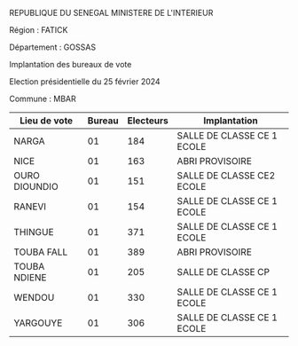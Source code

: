 REPUBLIQUE DU SENEGAL MINISTERE DE L'INTERIEUR

Région : FATICK

Département : GOSSAS

Implantation des bureaux de vote

Election présidentielle du 25 février 2024

Commune : MBAR

| Lieu de vote | Bureau | Electeurs | Implantation |
| - | - | - | - |
| NARGA | 01 | 184 | SALLE DE CLASSE CE 1 ECOLE |
| NICE | 01 | 163 | ABRI PROVISOIRE |
| OURO DIOUNDIO | 01 | 151 | SALLE DE CLASSE CE2 ECOLE |
| RANEVI | 01 | 154 | SALLE DE CLASSE CE 1 ECOLE |
| THINGUE | 01 | 371 | SALLE DE CLASSE CE 1 ECOLE |
| TOUBA FALL | 01 | 389 | ABRI PROVISOIRE |
| TOUBA NDIENE | 01 | 205 | SALLE DE CLASSE CP |
| WENDOU | 01 | 330 | SALLE DE CLASSE CE 1 ECOLE |
| YARGOUYE | 01 | 306 | SALLE DE CLASSE CE 1 ECOLE |

<!-- PageNumber="5/8" -->
